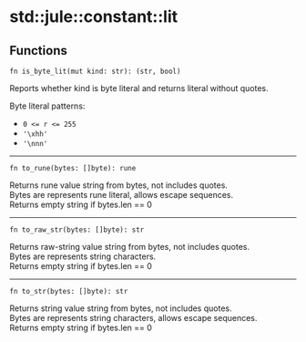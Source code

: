 # std::jule::constant::lit

## Functions
```jule
fn is_byte_lit(mut kind: str): (str, bool)
```
Reports whether kind is byte literal and returns literal without quotes.

Byte literal patterns:
- `0 <= r <= 255`
- `'\xhh'`
- `'\nnn'`

---

```jule
fn to_rune(bytes: []byte): rune
```
Returns rune value string from bytes, not includes quotes.\
Bytes are represents rune literal, allows escape sequences.\
Returns empty string if bytes.len == 0

---

```jule
fn to_raw_str(bytes: []byte): str
```
Returns raw-string value string from bytes, not includes quotes.\
Bytes are represents string characters.\
Returns empty string if bytes.len == 0

---

```jule
fn to_str(bytes: []byte): str
```
Returns string value string from bytes, not includes quotes.\
Bytes are represents string characters, allows escape sequences.\
Returns empty string if bytes.len == 0 